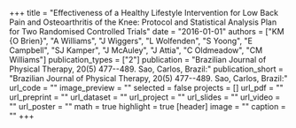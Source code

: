 +++
title = "Effectiveness of a Healthy Lifestyle Intervention for Low Back Pain and Osteoarthritis of the Knee: Protocol and Statistical Analysis Plan for Two Randomised Controlled Trials"
date = "2016-01-01"
authors = ["KM {O Brien}", "A Williams", "J Wiggers", "L Wolfenden", "S Yoong", "E Campbell", "SJ Kamper", "J McAuley", "J Attia", "C Oldmeadow", "CM Williams"]
publication_types = ["2"]
publication = "Brazilian Journal of Physical Therapy, 20(5) 477--489. Sao, Carlos, Brazil:"
publication_short = "Brazilian Journal of Physical Therapy, 20(5) 477--489. Sao, Carlos, Brazil:"
url_code = ""
image_preview = ""
selected = false
projects = []
url_pdf = ""
url_preprint = ""
url_dataset = ""
url_project = ""
url_slides = ""
url_video = ""
url_poster = ""
math = true
highlight = true
[header]
image = ""
caption = ""
+++

